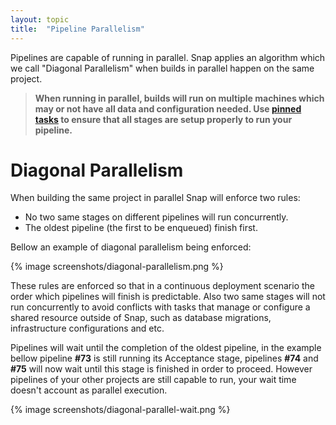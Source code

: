 ```yaml
---
layout: topic
title:  "Pipeline Parallelism"
---
```


Pipelines are capable of running in parallel. Snap applies an algorithm
which we call "Diagonal Parallelism" when builds in parallel happen on the same
project.


> **When running in parallel, builds will run on multiple machines which may or
not have all data and configuration needed. Use <a href="/pipeline/#pinning-common-setup-commands">pinned tasks</a>
to ensure that all stages are setup properly to run your pipeline.**


# Diagonal Parallelism

When building the same project in parallel Snap will enforce two rules:

* No two same stages on different pipelines will run concurrently.
* The oldest pipeline (the first to be enqueued) finish first.

Bellow an example of diagonal parallelism being enforced:

{% image screenshots/diagonal-parallelism.png %}

These rules are enforced so that in a continuous deployment scenario the order
which pipelines will finish is predictable. Also two same stages will not run
concurrently to avoid conflicts with tasks that manage or configure a shared
resource outside of Snap, such as database migrations, infrastructure
configurations and etc.

Pipelines will wait until the completion of the oldest pipeline, in the example
bellow pipeline **#73** is still running its Acceptance stage, pipelines
**#74** and **#75** will now wait until this stage is finished in order to
proceed. However pipelines of your other projects are still capable to run,
your wait time doesn't account as parallel execution.

{% image screenshots/diagonal-parallel-wait.png %}

